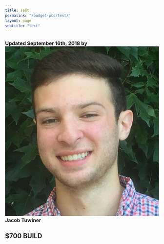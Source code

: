 ```yaml
---
title: Test
permalink: "/budget-pcs/test/"
layout: page
seotitle: "test" 
---
```

<h3 class="page-subtitle">
	Updated September 16th, 2018 by 
	<a href="/about/"><img src="/img/profile/close.jpg" class="circle" alt="Headshot"></a>
	Jacob Tuwiner
</h3>


<div class="block">
<h2>$700 BUILD</h2>
</div> 